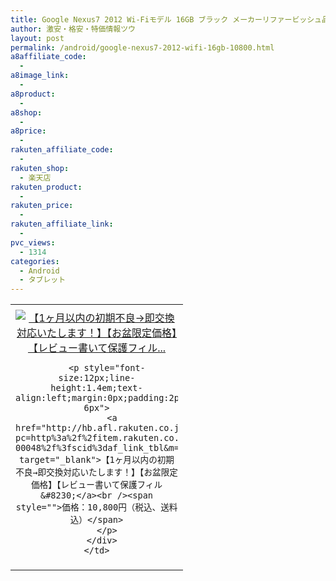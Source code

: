 ```yaml
---
title: Google Nexus7 2012 Wi-Fiモデル 16GB ブラック メーカーリファービッシュ品特価10,800円！送料無料！
author: 激安・格安・特価情報ツウ
layout: post
permalink: /android/google-nexus7-2012-wifi-16gb-10800.html
a8affiliate_code:
  - 
a8image_link:
  - 
a8product:
  - 
a8shop:
  - 
a8price:
  - 
rakuten_affiliate_code:
  - 
rakuten_shop:
  - 楽天店
rakuten_product:
  - 
rakuten_price:
  - 
rakuten_affiliate_link:
  - 
pvc_views:
  - 1314
categories:
  - Android
  - タブレット
---
```

<table border="0" cellpadding="0" cellspacing="0">
  <tr>
    <td valign="top">
      <div style="border:1px none;margin:0px;padding:6px 0px;width:260px;text-align:center;float:left">
        <a href="http://hb.afl.rakuten.co.jp/hgc/12fb3825.1e603459.12fb3826.66733977/?pc=http%3a%2f%2fitem.rakuten.co.jp%2fcomputerpro%2fpega-00048%2f%3fscid%3daf_link_tbl&m=http%3a%2f%2fm.rakuten.co.jp%2fcomputerpro%2fi%2f10000053%2f" target="_blank"><img src="http://hbb.afl.rakuten.co.jp/hgb/?pc=http%3a%2f%2fthumbnail.image.rakuten.co.jp%2f%400_mall%2fcomputerpro%2fcabinet%2f03829836%2fimg62812932.jpg%3f_ex%3d240x240&m=http%3a%2f%2fthumbnail.image.rakuten.co.jp%2f%400_mall%2fcomputerpro%2fcabinet%2f03829836%2fimg62812932.jpg" alt="【1ヶ月以内の初期不良→即交換対応いたします！】【お盆限定価格】【レビュー書いて保護フィル..." border="0" style="margin:0px;padding:0px" /></a> 
        
        <p style="font-size:12px;line-height:1.4em;text-align:left;margin:0px;padding:2px 6px">
          <a href="http://hb.afl.rakuten.co.jp/hgc/12fb3825.1e603459.12fb3826.66733977/?pc=http%3a%2f%2fitem.rakuten.co.jp%2fcomputerpro%2fpega-00048%2f%3fscid%3daf_link_tbl&m=http%3a%2f%2fm.rakuten.co.jp%2fcomputerpro%2fi%2f10000053%2f" target="_blank">【1ヶ月以内の初期不良→即交換対応いたします！】【お盆限定価格】【レビュー書いて保護フィル&#8230;</a><br /><span style="">価格：10,800円（税込、送料込）</span>
        </p>
      </div>
    </td>
  </tr>
</table>
